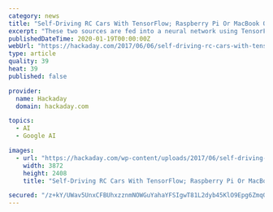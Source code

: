 ```yaml
---
category: news
title: "Self-Driving RC Cars With TensorFlow; Raspberry Pi Or MacBook Onboard"
excerpt: "These two sources are fed into a neural network using TensorFlow. You train the system by driving the vehicle manually through the course a few times and then let it drive itself. In the video ..."
publishedDateTime: 2020-01-19T00:00:00Z
webUrl: "https://hackaday.com/2017/06/06/self-driving-rc-cars-with-tensorflow-raspberry-pi-or-macbook-onboard/?source=post_page---------------------------"
type: article
quality: 39
heat: 39
published: false

provider:
  name: Hackaday
  domain: hackaday.com

topics:
  - AI
  - Google AI

images:
  - url: "https://hackaday.com/wp-content/uploads/2017/06/self-driving-rc-cars.jpg"
    width: 3872
    height: 2408
    title: "Self-Driving RC Cars With TensorFlow; Raspberry Pi Or MacBook Onboard"

secured: "/z+kY/UWav5UnxCFBUhxzznmNOWGuYahaYFSIgwT81L2dyb45KlO9Epg6ZmqGAJ2IO93Dl5v8rIC/C2xvmfbUAkrH8jHbXiehuzPoz3MGhAXzyZMXcPpji8cN08kxaToPhxN2SBymatJsibvOf8Y+LEUUiKMYIxKCyvcUfBaDtXJ6eszx7RCfk20Sgi4E+i2e5ChUT1V6KG+LsR9+ZhSvDudzR8v6TEBOzU+83moNJxRsk8/PcmlpFX0dIgjPZ0eLrAe1yCZrmaztoZ2r1AzYkz3BkMW+YK+9MtW9luouCYPzt0A6r4m8e6BDlvgGIoi;Rg7mdopKAZUGPtreI+CypQ=="
---
```


